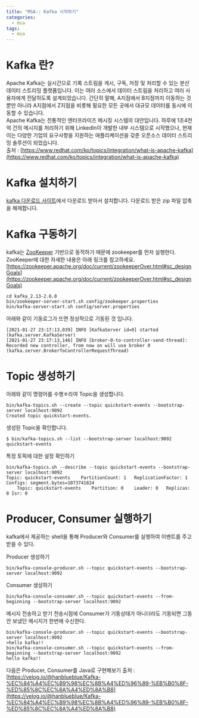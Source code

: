 ```yaml
---
title: "MSA:: Kafka 시작하기"
categories:
  - msa
tags:
  - msa
---
```


# Kafka 란?
Apache Kafka는 실시간으로 기록 스트림을 게시, 구독, 저장 및 처리할 수 있는 분산 데이터 스트리밍 플랫폼입니다. 이는 여러 소스에서 데이터 스트림을 처리하고 여러 사용자에게 전달하도록 설계되었습니다. 간단히 말해, A지점에서 B지점까지 이동하는 것뿐만 아니라 A지점에서 Z지점을 비롯해 필요한 모든 곳에서 대규모 데이터를 동시에 이동할 수 있습니다.  
Apache Kafka는 전통적인 엔터프라이즈 메시징 시스템의 대안입니다. 하루에 1조4천억 건의 메시지를 처리하기 위해 LinkedIn이 개발한 내부 시스템으로 시작했으나, 현재 이는 다양한 기업의 요구사항을 지원하는 애플리케이션을 갖춘 오픈소스 데이터 스트리밍 솔루션이 되었습니다.   
출처 : [https://www.redhat.com/ko/topics/integration/what-is-apache-kafka](https://www.redhat.com/ko/topics/integration/what-is-apache-kafka)

# Kafka 설치하기
[kafka 다운로드 사이트](https://kafka.apache.org/downloads)에서 다운로드 받아서 설치합니다. 다운로드 받은 zip 파일 압축을 해제합니다.  

# Kafka 구동하기
kafka는 [ZooKeeper](https://zookeeper.apache.org/) 기반으로 동작하기 때문에 zookeeper를 먼저 실행한다.
ZooKeeper에 대한 자세한 내용은 아래 링크를 참고하세요.
[https://zookeeper.apache.org/doc/current/zookeeperOver.html#sc_designGoals](https://zookeeper.apache.org/doc/current/zookeeperOver.html#sc_designGoals)   

```ste\
cd kafka_2.13-2.6.0
bin/zookeeper-server-start.sh config/zookeeper.properties
bin/kafka-server-start.sh config/server.properties
```
아래와 같이 기동로그가 뜨면 정상적으로 기동된 것 입니다.   

```te\
[2021-01-27 23:17:13,039] INFO [KafkaServer id=0] started (kafka.server.KafkaServer)
[2021-01-27 23:17:13,146] INFO [broker-0-to-controller-send-thread]: Recorded new controller, from now on will use broker 0 (kafka.server.BrokerToControllerRequestThread)
```

# Topic 생성하기
아래와 같이 명령어를 수행ㅎ라여 Topic을 생성합니다.   

```te\
bin/kafka-topics.sh --create --topic quickstart-events --bootstrap-server localhost:9092
Created topic quickstart-events.
```
생성된 Topic을 확인합니다.   

```text
$ bin/kafka-topics.sh --list --bootstrap-server localhost:9092
quickstart-events
```
특정 토픽에 대한 설정 확인하기   

```text
bin/kafka-topics.sh --describe --topic quickstart-events --bootstrap-server localhost:9092
Topic: quickstart-events	PartitionCount: 1	ReplicationFactor: 1	Configs: segment.bytes=1073741824
	Topic: quickstart-events	Partition: 0	Leader: 0	Replicas: 0	Isr: 0
```
# Producer, Consumer 실행하기
kafka에서 제공하는 shell을 통해 Producer와 Consumer를 실행하여 이벤트를 주고 받을 수 있다.

Producer 생성하기   

```text
bin/kafka-console-producer.sh --topic quickstart-events --bootstrap-server localhost:9092
```

Consumer 생성하기   

```text
bin/kafka-console-consumer.sh --topic quickstart-events --from-beginning --bootstrap-server localhost:9092
```

메시지 전송하고 받기
전송시점에 Consumer가 기동상태가 아니더라도 기동되면 그동안 보냈던 메시지가 한번에 수신한다.  
 
```text
bin/kafka-console-producer.sh --topic quickstart-events --bootstrap-server localhost:9092
>hello kafka!!
bin/kafka-console-consumer.sh --topic quickstart-events --from-beginning --bootstrap-server localhost:9092
hello kafka!!
```

다음은 Producer, Consumer를 Java로 구현해보기
출처 : [https://velog.io/@hanblueblue/Kafka-%EC%84%A4%EC%B9%98%EC%8B%A4%ED%96%89-%EB%B0%8F-%ED%85%8C%EC%8A%A4%ED%8A%B8](https://velog.io/@hanblueblue/Kafka-%EC%84%A4%EC%B9%98%EC%8B%A4%ED%96%89-%EB%B0%8F-%ED%85%8C%EC%8A%A4%ED%8A%B8)